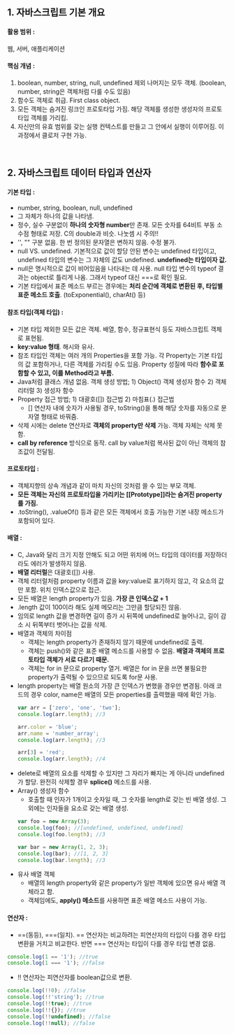 ## 1. 자바스크립트 기본 개요
#### 활용 범위 : 

웹, 서버, 애플리케이션

#### 핵심 개념 :

1) boolean, number, string, null, undefined 제외 나머지는 모두 객체. (boolean, number, string은 객체처럼 다룰 수도 있음)
2) 함수도 객체로 취급. First class object.
3) 모든 객체는 숨겨진 링크인 프로토타입 가짐. 해당 객체를 생성한 생성자의 프로토타입 객체를 가리킴.
4) 자신만의 유효 범위를 갖는 실행 컨텍스트를 만들고 그 안에서 실행이 이루어짐. 이 과정에서 클로저 구현 가능.

<br>

## 2. 자바스크립트 데이터 타입과 연산자
#### 기본 타입 :
  - number, string, boolean, null, undefined
  - 그 자체가 하나의 값을 나타냄.
  - 정수, 실수 구분없이 **하나의 숫자형 number**만 존재. 모든 숫자를 64비트 부동 소수점 형태로 저장. C의 double과 비슷. 나눗셈 시 주의!!
  - '', "" 구분 없음. 한 번 정의된 문자열은 변하지 않음. 수정 불가.
  - null VS. undefined. 기본적으로 값이 할당 안된 변수는 undefined 타입이고, undefined 타입의 변수는 그 자체의 값도 undefined. **undefined는 타입이자 값.**
  - null은 명시적으로 값이 비어있음을 나타내는 데 사용. null 타입 변수의 typeof 결과는 object로 틀리게 나옴. 그래서 typeof 대신 ===로 확인 필요.
  - 기본 타입에서 표준 메소드 부르는 경우에는 **처리 순간에 객체로 변환된 후, 타입별 표준 메소드 호출**. (toExponential(), charAt() 등)

#### 참조 타입(객체 타입) :
  - 기본 타입 제외한 모든 값은 객체. 배열, 함수, 정규표현식 등도 자바스크립트 객체로 표현됨.
  - **key:value 형태**. 해시와 유사.
  - 참조 타입인 객체는 여러 개의 Properties을 포함 가능. 각 Property는 기본 타입의 값 포함하거나, 다른 객체를 가리킬 수도 있음. Property 성질에 따라 **함수로 포함할 수 있고, 이를 Method라고 부름.**
  - Java처럼 클래스 개념 없음. 객체 생성 방법; 1) Object() 객체 생성자 함수 2) 객체 리터럴 3) 생성자 함수
  - Property 접근 방법; 1) 대괄호([]) 접근법 2) 마침표(.) 접근법
    - [] 연산자 내에 숫자가 사용될 경우, toString()을 통해 해당 숫자를 자동으로 문자열 형태로 바꿔줌.
  - 삭제 시에는 delete 연산자로 **객체의 property만 삭제** 가능. 객체 자체는 삭제 못함.
  - **call by reference** 방식으로 동작. call by value처럼 복사된 값이 아닌 객체의 참조값이 전달됨.

#### 프로토타입 :
  - 객체지향의 상속 개념과 같이 마치 자신의 것처럼 쓸 수 있는 부모 객체.
  - **모든 객체는 자신의 프로토타입을 가리키는 [[Prototype]]라는 숨겨진 property를 가짐.**
  - .toString(), .valueOf() 등과 같은 모든 객체에서 호출 가능한 기본 내장 메소드가 포함되어 있다.
  
#### 배열 :
  - C, Java와 달리 크기 지정 안해도 되고 어떤 위치에 어느 타입의 데이터를 저장하더라도 에러가 발생하지 않음.
  - **배열 리터럴**은 대괄호([]) 사용.
  - 객체 리터럴처럼 property 이름과 값을 key:value로 표기하지 않고, 각 요소의 값만 포함. 위치 인덱스값으로 접근.
  - 모든 배열은 length property가 있음. **가장 큰 인덱스값 + 1**
  - .length 값이 100이라 해도 실제 메모리는 그만큼 할당되진 않음.
  - 임의로 length 값을 변경하면 길이 증가 시 뒤쪽에 undefined로 늘어나고, 길이 감소 시 뒤쪽부터 벗어나는 값을 삭제.
  - 배열과 객체의 차이점
    - 객체는 length property가 존재하지 않기 때문에 undefined로 출력.
    - 객체는 push()와 같은 표준 배열 메소드를 사용할 수 없음. **배열과 객체의 프로토타입 객체가 서로 다르기 때문.**
    - 객체는 for in 문으로 property 열거. 배열은 for in 문을 쓰면 불필요한 property가 출력될 수 있으므로 되도록 for문 사용.
  - length property는 배열 원소의 가장 큰 인덱스가 변했을 경우만 변경됨. 아래 코드의 경우 color, name은 배열의 모든 properties를 출력했을 때에 확인 가능.
      ```javascript
      var arr = ['zero', 'one', 'two'];
      console.log(arr.length); //3

      arr.color = 'blue';
      arr.name = 'number_array';
      console.log(arr.length); //3

      arr[3] = 'red';
      console.log(arr.length); //4
      ```
  - delete로 배열의 요소를 삭제할 수 있지만 그 자리가 빠지는 게 아니라 undefined가 할당. 완전히 삭제할 경우 **splice()** 메소드를 사용.
  - Array() 생성자 함수
    - 호출할 때 인자가 1개이고 숫자일 때, 그 숫자를 length로 갖는 빈 배열 생성. 그 외에는 인자들을 요소로 갖는 배열 생성.
    ```javascript
    var foo = new Array(3);
    console.log(foo); //[undefined, undefined, undefined]
    console.log(foo.length); //3
    
    var bar = new Array(1, 2, 3);
    console.log(bar); //[1, 2, 3]
    console.log(bar.length); //3
    ```
  - 유사 배열 객체
    - 배열의 length property와 같은 property가 일반 객체에 있으면 유사 배열 객체라고 함.
    - 객체임에도, **apply() 메소드**를 사용하면 표준 배열 메소드 사용이 가능.
    
    
#### 연산자 :
  - ==(동등), ===(일치). == 연산자는 비교하려는 피연산자의 타입이 다를 경우 타입 변환을 거치고 비교한다. 반면 === 연산자는 타입이 다를 경우 타입 변경 없음.
  ```javascript
  console.log(1 == '1'); //true
  console.log(1 === '1'); //false
  ```
  - !! 연산자는 피연산자를 boolean값으로 변환.
  ```javascript
  console.log(!!0); //false
  console.log(!!'string'); //true
  console.log(!!true); //true
  console.log(!!{}); //true
  console.log(!!undefined); //false
  console.log(!!null); //false
  ```
  
